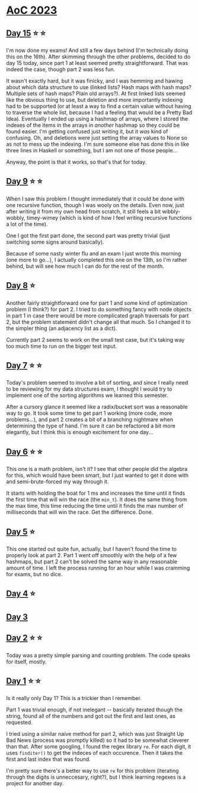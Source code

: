 # [AoC 2023](https://adventofcode.com/2023)

## [Day 15](https://adventofcode.com/2023/day/15) :star: :star:

I'm now done my exams! And still a few days behind (I'm technically doing this on the 16th). After skimming through the other problems, decided to do day 15 today, since part 1 at least seemed pretty straightforward. That was indeed the case, though part 2 was less fun. 

It wasn't exactly hard, but it was finicky, and I was hemming and hawing about which data structure to use (linked lists? Hash maps with hash maps? Multiple sets of hash maps? Plain old arrays?). At first linked lists seemed like the obvious thing to use, but deletion and more importantly indexing had to be supported (or at least a way to find a certain value without having to traverse the whole list, because I had a feeling that would be a Pretty Bad Idea). Eventually I ended up using a hashmap of arrays, where I stored the indexes of the items in the arrays in _another_ hashmap so they could be found easier. I'm getting confused just writing it, but it _was_ kind of confusing. Oh, and deletions were just setting the array values to None so as not to mess up the indexing. I'm sure someone else has done this in like three lines in Haskell or something, but I am not one of those people...

Anyway, the point is that it works, so that's that for today. 


## [Day 9](https://adventofcode.com/2023/day/9) :star: :star:

When I saw this problem I thought immediately that it could be done with one recursive function, though I was wooly on the details. Even now, just after writing it from my own head from scratch, it still feels a bit wibbly-wobbly, timey-wimey (which is kind of how I feel writing recursive functions a lot of the time). 

One I got the first part done, the second part was pretty trivial (just switching some signs around basically). 

Because of some nasty winter flu and an exam I just wrote this morning (one more to go...), I actually completed this one on the 13th, so I'm rather behind, but will see how much I can do for the rest of the month.

## [Day 8](https://adventofcode.com/2023/day/8) :star:

Another fairly straightforward one for part 1 and some kind of optimization problem (I think?) for part 2. I tried to do something fancy with node objects in part 1 in case there would be more complicated graph traversals for part 2, but the problem statement didn't change all that much. So I changed it to the simpler thing (an adjacency list as a dict). 

Currently part 2 seems to work on the small test case, but it's taking way too much time to run on the bigger test input.

## [Day 7](https://adventofcode.com/2023/day/7) :star: :star:

Today's problem seemed to involve a bit of sorting, and since I really need to be reviewing for my data structures exam, I thought I would try to implement one of the sorting algorithms we learned this semester. 

After a cursory glance it seemed like a radix/bucket sort was a reasonable way to go. It took some time to get part 1 working (more code, more problems...), and part 2 creates a bit of a branching nightmare when determining the type of hand. I'm sure it can be refactored a bit more elegantly, but I think this is enough excitement for one day...

## [Day 6](https://adventofcode.com/2023/day/6) :star: :star:

This one is a math problem, isn't it? I see that other people did the algebra for this, which would have been smart, but I just wanted to get it done with and semi-brute-forced my way through it. 

It starts with holding the boat for 1 ms and increases the time until it finds the first time that will win the race (the `min_t`). It does the same thing from the max time, this time reducing the time until it finds the max number of milliseconds that will win the race. Get the difference. Done. 

## [Day 5](https://adventofcode.com/2023/day/5) :star:

This one started out quite fun, actually, but I haven't found the time to properly look at part 2. Part 1 went off smoothly with the help of a few hashmaps, but part 2 can't be solved the same way in any reasonable amount of time. I left the process running for an hour while I was cramming for exams, but no dice. 

## [Day 4](https://adventofcode.com/2023/day/4) :star:

## [Day 3](https://adventofcode.com/2023/day/3)

## [Day 2](https://adventofcode.com/2023/day/2) :star: :star:

Today was a pretty simple parsing and counting problem. The code speaks for itself, mostly. 

## [Day 1](https://adventofcode.com/2023/day/1) :star: :star:

Is it really only Day 1? This is a trickier than I remember.

Part 1 was trivial enough, if not inelegant -- basically iterated though the string, found all of the numbers and got out the first and last ones, as requested. 

I tried using a similar naive method for part 2, which was just Straight Up Bad News (process was promptly killed) so it had to be somewhat cleverer than that. After some googling, I found the regex library `re`. For each digit, it uses `finditer()` to get the indeces of each occurence. Then it takes the first and last index that was found. 

I'm pretty sure there's a better way to use `re` for this problem (iterating through the digits is unneccesary, right?), but I think learning regexes is a project for another day.


